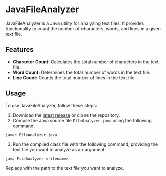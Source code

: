 # JavaFileAnalyzer

JavaFileAnalyzer is a Java utility for analyzing text files. It provides functionality to count the number of characters, words, and lines in a given text file.

## Features

- **Character Count:** Calculates the total number of characters in the text file.
- **Word Count:** Determines the total number of words in the text file.
- **Line Count:** Counts the total number of lines in the text file.

## Usage

To use JavaFileAnalyzer, follow these steps:

1. Download the [latest release](https://drive.google.com/file/d/1aRZXRROB4CopecQTPPn1qCmlC-CyaAbr/view?usp=drive_link) or clone the repository.
2. Compile the Java source file `FileAnalyzer.java` using the following command:

```
javac FileAnalyzer.java
```

3. Run the compiled class file with the following command, providing the text file you want to analyze as an argument:

```
java FileAnalyzer <filename>
```
Replace <filename> with the path to the text file you want to analyze.




